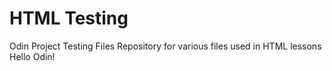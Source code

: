 # HTML Testing
Odin Project Testing Files
Repository for various files used in HTML lessons
Hello Odin!
